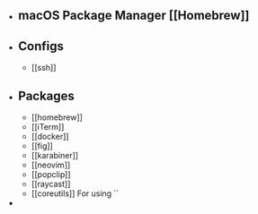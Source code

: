 - ## macOS Package Manager [[Homebrew]]
- ## Configs
	- [[ssh]]
- ## Packages
	- [[homebrew]]
	- [[iTerm]]
	- [[docker]]
	- [[fig]]
	- [[karabiner]]
	- [[neovim]]
	- [[popclip]]
	- [[raycast]]
	- [[coreutils]]  For using ``
-